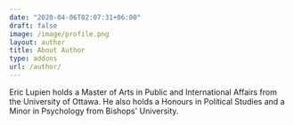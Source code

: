 ```yaml
---
date: "2020-04-06T02:07:31+06:00"
draft: false
image: /image/profile.png
layout: author
title: About Author
type: addons
url: /author/
---
```


Eric Lupien holds a Master of Arts in Public and International Affairs from the University of Ottawa. He also holds a Honours in Political Studies and a Minor in Psychology from Bishops' University.